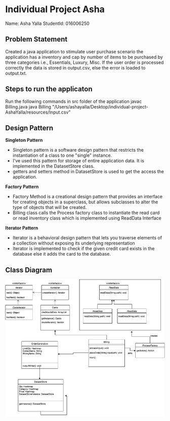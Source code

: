 
# Individual Project Asha

Name: Asha Yalla
StudentId: 016006250


## Problem Statement

Created a java application to stimulate user purchase scenario the application has a inventory and cap by number of items to be purchased by three categories i.e., Essentials, Luxury, Misc. If the user order is processed correctly the data is stored in output.csv, else the error is loaded to output.txt.

## Steps to run the applicaton

Run the following commands in src folder of the application
javac Billing.java 
java Billing "/Users/ashayalla/Desktop/individual-project-AshaYalla/resources/Input.csv"


## Design Pattern
**Singleton Pattern**
- Singleton pattern is a software design pattern that restricts the instantiation of a class to one "single" instance.
- I've used this pattern for storage of entire application data. It is implemented in the DatasetStore class. 
- getters and setters method in DatasetStore is used to get the access the application. 

**Factory Pattern**
- Factory Method is a creational design pattern that provides an interface for creating objects in a superclass, but allows subclasses to alter the type of objects that will be created.
- Billing class calls the Process factory class to instantiate the read card or read inventory class which is implemented using ReadData Interface

**Iterator Pattern**
- Iterator is a behavioral design pattern that lets you traverse elements of a collection without exposing its underlying representation
- Iterator is implemented to check if the given credit card exists in the database else it adds the card to the database. 





## Class Diagram

![project image](https://github.com/gopinathsjsu/individual-project-AshaYalla/blob/main/src/202individual.drawio.png)
